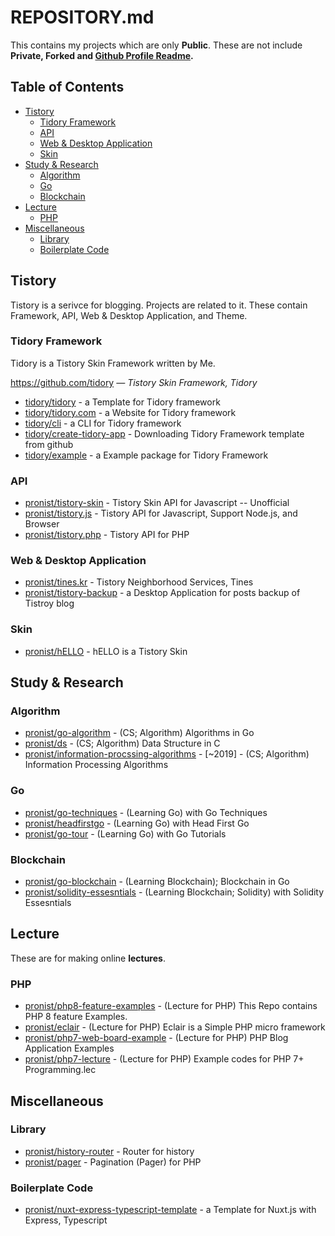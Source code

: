 # REPOSITORY.md

This contains my projects which are only **Public**. These are not include **Private, Forked and [Github Profile Readme](https://github.com/pronist/pronist).**

## Table of Contents

- [Tistory](https://github.com/pronist/pronist/blob/master/REPOSITORY.md#tistory)
  - [Tidory Framework](https://github.com/pronist/pronist/blob/master/REPOSITORY.md#tidory-framework)
  - [API](https://github.com/pronist/pronist/blob/master/REPOSITORY.md#api)
  - [Web & Desktop Application](https://github.com/pronist/pronist/blob/master/REPOSITORY.md#web--desktop-application)
  - [Skin](https://github.com/pronist/pronist/blob/master/REPOSITORY.md#skin)
- [Study & Research](https://github.com/pronist/pronist/blob/master/REPOSITORY.md#study--research)
  - [Algorithm](https://github.com/pronist/pronist/blob/master/REPOSITORY.md#algorithm)
  - [Go](https://github.com/pronist/pronist/blob/master/REPOSITORY.md#go)
  - [Blockchain](https://github.com/pronist/pronist/blob/master/REPOSITORY.md#blockchain)
- [Lecture](https://github.com/pronist/pronist/blob/master/REPOSITORY.md#lecture)
  - [PHP](https://github.com/pronist/pronist/blob/master/REPOSITORY.md#php)
- [Miscellaneous](https://github.com/pronist/pronist/blob/master/REPOSITORY.md#miscellaneous)
  - [Library](https://github.com/pronist/pronist/blob/master/REPOSITORY.md#library)
  - [Boilerplate Code](https://github.com/pronist/pronist/blob/master/REPOSITORY.md#boilerplate-code)

## Tistory

Tistory is a serivce for blogging. Projects are related to it. These contain Framework, API, Web & Desktop Application, and Theme.

### Tidory Framework

Tidory is a Tistory Skin Framework written by Me.

<https://github.com/tidory> *― Tistory Skin Framework, Tidory*

- [tidory/tidory](https://github.com/tidory/tidory) - a Template for Tidory framework
- [tidory/tidory.com](https://github.com/tidory/tidory.com) - a Website for Tidory framework
- [tidory/cli](https://github.com/tidory/cli) - a CLI for Tidory framework
- [tidory/create-tidory-app](https://github.com/tidory/create-tidory-app) - Downloading Tidory Framework template from github
- [tidory/example](https://github.com/tidory/example) - a Example package for Tidory Framework

### API

- [pronist/tistory-skin](https://github.com/pronist/tistory-skin) - Tistory Skin API for Javascript -- Unofficial
- [pronist/tistory.js](https://github.com/pronist/tistory.js) - Tistory API for Javascript, Support Node.js, and Browser
- [pronist/tistory.php](https://github.com/pronist/tistory.php) - Tistory API for PHP

### Web & Desktop Application

- [pronist/tines.kr](https://github.com/pronist/tines.kr) - Tistory Neighborhood Services, Tines
- [pronist/tistory-backup](https://github.com/pronist/tistory-backup) - a Desktop Application for posts backup of Tistroy blog

### Skin

- [pronist/hELLO](https://github.com/pronist/hELLO) - hELLO is a Tistory Skin

## Study & Research

### Algorithm

- [pronist/go-algorithm](https://github.com/pronist/go-algorithm) - (CS; Algorithm) Algorithms in Go
- [pronist/ds](https://github.com/pronist/ds) - (CS; Algorithm) Data Structure in C
- [pronist/information-procssing-algorithms](https://github.com/pronist/information-processing-algorithms) - [~2019] - (CS; Algorithm) Information Processing Algorithms

### Go

- [pronist/go-techniques](https://github.com/pronist/go-techniques) - (Learning Go) with Go Techniques
- [pronist/headfirstgo](https://github.com/pronist/headfirstgo) - (Learning Go) with Head First Go
- [pronist/go-tour](https://github.com/pronist/go-tour) - (Learning Go) with Go Tutorials

### Blockchain

- [pronist/go-blockchain](https://github.com/pronist/go-blockchain) - (Learning Blockchain); Blockchain in Go
- [pronist/solidity-essesntials](https://github.com/pronist/solidity-essesntials) - (Learning Blockchain; Solidity) with Solidity Essesntials

## Lecture

These are for making online **lectures**.

### PHP

- [pronist/php8-feature-examples](https://github.com/pronist/php8-feature-examples) - (Lecture for PHP) This Repo contains PHP 8 feature Examples.
- [pronist/eclair](https://github.com/pronist/eclair) - (Lecture for PHP) Eclair is a Simple PHP micro framework
- [pronist/php7-web-board-example](https://github.com/pronist/php7-web-board-example) - (Lecture for PHP) PHP Blog Application Examples
- [pronist/php7-lecture](https://github.com/pronist/php7-lecture) - (Lecture for PHP) Example codes for PHP 7+ Programming.lec

## Miscellaneous

### Library

- [pronist/history-router](https://github.com/pronist/history-router) - Router for history
- [pronist/pager](https://github.com/pronist/pager) - Pagination (Pager) for PHP

### Boilerplate Code

- [pronist/nuxt-express-typescript-template](https://github.com/pronist/nuxt-express-typescript-template) - a Template for Nuxt.js with Express, Typescript
